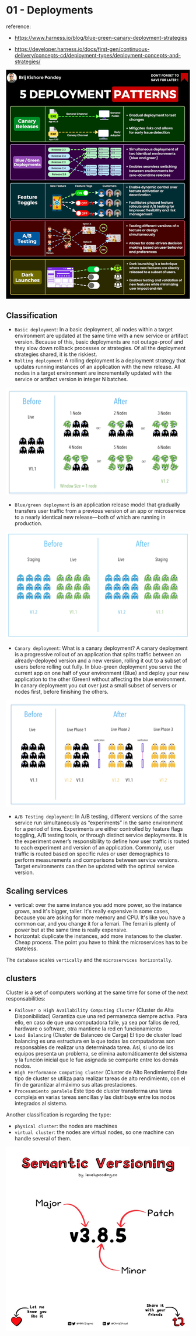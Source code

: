 # 01 - Deployments

reference: 
- https://www.harness.io/blog/blue-green-canary-deployment-strategies

- https://developer.harness.io/docs/first-gen/continuous-delivery/concepts-cd/deployment-types/deployment-concepts-and-strategies/

![deployment_patterns.gif](_img%2Fdeployment_patterns.gif)

## Classification

- `Basic deployment`: In a basic deployment, all nodes within a target environment are updated at the same time with a new service or artifact version. Because of this, basic deployments are not outage-proof and they slow down rollback processes or strategies. Of all the deployment strategies shared, it is the riskiest.
- `Rolling deployment`: A rolling deployment is a deployment strategy that updates running instances of an application with the new release. All nodes in a target environment are incrementally updated with the service or artifact version in integer N batches.

![Rolling-deploymen](_img/rolling-deployment.jpg)

- `Blue/green deployment` is an application release model that gradually transfers user traffic from a previous version of an app or microservice to a nearly identical new release—both of which are running in production.

![blue-green-deploymen](_img/blue-green-deployment.jpg)

- `Canary deployment`: What is a canary deployment? A canary deployment is a progressive rollout of an application that splits traffic between an already-deployed version and a new version, rolling it out to a subset of users before rolling out fully.
  In blue-green deployment you serve the current app on one half of your environment (Blue) and deploy your new application to the other (Green) without affecting the blue environment. In canary deployment you cut over just a small subset of servers or nodes first, before finishing the others.

![canaru-deploymen](_img/canary-deployment.jpg)

- `A/B Testing deployment`: In A/B testing, different versions of the same service run simultaneously as “experiments” in the same environment for a period of time. Experiments are either controlled by feature flags toggling, A/B testing tools, or through distinct service deployments. It is the experiment owner’s responsibility to define how user traffic is routed to each experiment and version of an application. Commonly, user traffic is routed based on specific rules or user demographics to perform measurements and comparisons between service versions. Target environments can then be updated with the optimal service version.

## Scaling services

- vertical: over the same instance you add more power, so the instance grows, and it's bigger, taller. 
It's really expensive in some cases, because you are asking for more memory and CPU. 
It's like you have a common car, and you change it for a ferrari. The ferrari is plenty of power but at the same time is really expensive. 
- horizontal: duplicate the instances, add more instances to the cluster. Cheap process. The point you have to think the microservices has to be stateless. 

The `database` scales `vertically` and the `microservices horizontally`.

## clusters

Cluster is a set of computers working at the same time for some of the next responsabilities: 

- `Failover o High Availability Computing Cluster` (Cluster de Alta Disponibilidad)
Garantiza que una red permanezca siempre activa. Para ello, en caso de que una computadora falle, 
ya sea por fallos de red, hardware o software, otra mantiene la red en funcionamiento 
- `Load Balancing` (Cluster de Balanceo de Carga)
El tipo de cluster load balancing es una estructura en la que todas las computadoras son responsables de realizar 
una determinada tarea.
Así, si uno de los equipos presenta un problema, se elimina automáticamente del sistema y la función inicial 
que le fue asignada se comparte entre los demás nodos.
- `High Performance Computing Cluster` (Cluster de Alto Rendimiento)
Este tipo de cluster se utiliza para realizar tareas de alto rendimiento, con el fin de garantizar al máximo sus altas prestaciones.
- `Procesamiento paralelo`
Este tipo de cluster transforma una tarea compleja en varias tareas sencillas y las distribuye entre los 
nodos integrados al sistema.

Another classification is regarding the type:
- `physical cluster`: the nodes are machines
- `virtual cluster`: the nodes are virtual nodes, so one machine can handle several of them.


![semantic_versioning.jpeg](_img%2Fsemantic_versioning.jpeg)